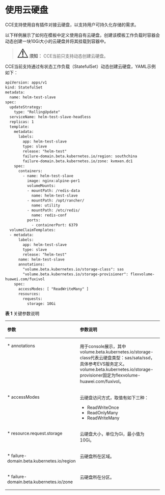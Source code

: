 # 使用云硬盘<a name="cce_01_0147"></a>

CCE支持使用自有插件对接云硬盘，以支持用户可持久化存储的需求。

以下样例展示了如何在模板中定义使用自有云硬盘，创建该模板工作负载时容器会动态创建一块10Gi大小的云硬盘并将其挂载到容器中。

>![](public_sys-resources/icon-notice.gif) **须知：** 
>CCE当前只支持动态创建云硬盘。

CCE当前支持通过有状态工作负载（StatefulSet）动态创建云硬盘，YAML示例如下：

```
apiVersion: apps/v1
kind: StatefulSet
metadata:
  name: helm-test-slave
spec:
  updateStrategy: 
    type: "RollingUpdate"
  serviceName: helm-test-slave-headless
  replicas: 1
  template:
    metadata:
      labels:
        app: helm-test-slave
        type: slave
        release: "helm-test"
        failure-domain.beta.kubernetes.io/region: southchina
        failure-domain.beta.kubernetes.io/zone: kvmxen.dc1
    spec:
      containers:
        - name: helm-test-slave
          image: nginx:alpine-per1
          volumeMounts:
          - mountPath: /redis-data
            name: helm-test-slave
          - mountPath: /opt/rancher/
            name: utility
          - mountPath: /etc/redis/
            name: redis-conf
          ports:
            - containerPort: 6379
  volumeClaimTemplates:
  - metadata:
      labels:
        app: helm-test-slave
        type: slave
        release: "helm-test"
      name: helm-test-slave
      annotations:
        "volume.beta.kubernetes.io/storage-class": sas
        "volume.beta.kubernetes.io/storage-provisioner": flexvolume-huawei.com/fuxivol
    spec:
      accessModes: [ "ReadWriteMany" ]
      resources:
        requests:
          storage: 10Gi
```

**表 1**  关键参数说明

<a name="tf0d74c96d4d644c28756080d96ae451f"></a>
<table><thead align="left"><tr id="rb19bb2af6a804eb4ae712095c23e8528"><th class="cellrowborder" valign="top" width="34%" id="mcps1.2.3.1.1"><p id="af2270c23e4e0422a9fa4819d6668ce30"><a name="af2270c23e4e0422a9fa4819d6668ce30"></a><a name="af2270c23e4e0422a9fa4819d6668ce30"></a>参数</p>
</th>
<th class="cellrowborder" valign="top" width="66%" id="mcps1.2.3.1.2"><p id="aa79c0bc202524cd8944e255b9764cfa4"><a name="aa79c0bc202524cd8944e255b9764cfa4"></a><a name="aa79c0bc202524cd8944e255b9764cfa4"></a>参数说明</p>
</th>
</tr>
</thead>
<tbody><tr id="r3d6dd4d548f442d1b359beb9c9e2de02"><td class="cellrowborder" valign="top" width="34%" headers="mcps1.2.3.1.1 "><p id="a07b743a5ef3f4ac499454fc2781113a8"><a name="a07b743a5ef3f4ac499454fc2781113a8"></a><a name="a07b743a5ef3f4ac499454fc2781113a8"></a>* annotations</p>
</td>
<td class="cellrowborder" valign="top" width="66%" headers="mcps1.2.3.1.2 "><p id="ac0e438319d1945a5be562776bd3c1c66"><a name="ac0e438319d1945a5be562776bd3c1c66"></a><a name="ac0e438319d1945a5be562776bd3c1c66"></a>用于console展示，其中volume.beta.kubernetes.io/storage-class代表云硬盘类型：sas/sata/ssd，具体参考EVS服务定义。volume.beta.kubernetes.io/storage-provisioner固定为flexvolume-huawei.com/fuxivol。</p>
</td>
</tr>
<tr id="row14819163414"><td class="cellrowborder" valign="top" width="34%" headers="mcps1.2.3.1.1 "><p id="p6498193415"><a name="p6498193415"></a><a name="p6498193415"></a>* accessModes</p>
</td>
<td class="cellrowborder" valign="top" width="66%" headers="mcps1.2.3.1.2 "><p id="p49371143412"><a name="p49371143412"></a><a name="p49371143412"></a>云硬盘访问方式，取值有如下三种：</p>
<a name="u7f4d37685d384ee683e4ee77d7361d86"></a><a name="u7f4d37685d384ee683e4ee77d7361d86"></a><ul id="u7f4d37685d384ee683e4ee77d7361d86"><li>ReadWriteOnce</li><li>ReadOnlyMany</li><li>ReadWriteMany</li></ul>
</td>
</tr>
<tr id="rb135310abbeb43688de992c1ef4eae22"><td class="cellrowborder" valign="top" width="34%" headers="mcps1.2.3.1.1 "><p id="ae0e236ce839e4e749650c9df9855fed5"><a name="ae0e236ce839e4e749650c9df9855fed5"></a><a name="ae0e236ce839e4e749650c9df9855fed5"></a>* resource.request.storage</p>
</td>
<td class="cellrowborder" valign="top" width="66%" headers="mcps1.2.3.1.2 "><p id="ab88fcdbd4a6a40a08d0c625ffefc9410"><a name="ab88fcdbd4a6a40a08d0c625ffefc9410"></a><a name="ab88fcdbd4a6a40a08d0c625ffefc9410"></a>云硬盘大小，单位为Gi，最小值为10Gi。</p>
</td>
</tr>
<tr id="row1537016132912"><td class="cellrowborder" valign="top" width="34%" headers="mcps1.2.3.1.1 "><p id="p1353891602913"><a name="p1353891602913"></a><a name="p1353891602913"></a>* failure-domain.beta.kubernetes.io/region</p>
</td>
<td class="cellrowborder" valign="top" width="66%" headers="mcps1.2.3.1.2 "><p id="p10538181662913"><a name="p10538181662913"></a><a name="p10538181662913"></a>云硬盘所在区域。</p>
</td>
</tr>
<tr id="row229820317299"><td class="cellrowborder" valign="top" width="34%" headers="mcps1.2.3.1.1 "><p id="p1929823117296"><a name="p1929823117296"></a><a name="p1929823117296"></a>* failure-domain.beta.kubernetes.io/zone</p>
</td>
<td class="cellrowborder" valign="top" width="66%" headers="mcps1.2.3.1.2 "><p id="p3298123113295"><a name="p3298123113295"></a><a name="p3298123113295"></a>云硬盘所在分区。</p>
</td>
</tr>
</tbody>
</table>

